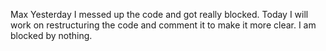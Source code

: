 Max
Yesterday I messed up the code and got really blocked.
Today I will work on restructuring the code and comment it to make it more clear. I am blocked by nothing.